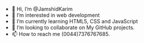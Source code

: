 - 👋 Hi, I’m @JamshidKarim
- 👀 I’m interested in web development
- 🌱 I’m currently learning HTML5, CSS and JavaScript
- 💞️ I’m looking to collaborate on My GitHub projects.
- 📫 How to reach me (0044)7376767685.

<!---
JamshidKarim/JamshidKarim is a ✨ special ✨ repository because its `README.md` (this file) appears on your GitHub profile.
You can click the Preview link to take a look at your changes.
--->
